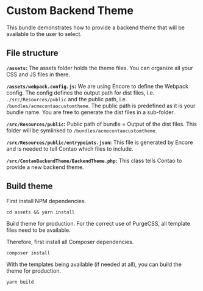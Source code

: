 Custom Backend Theme
====================

This bundle demonstrates how to provide a backend theme that will be available to the user to select.

File structure
--------------

**`/assets`:** The assets folder holds the theme files. You can organize all your CSS and JS files in there.

**`/assets/webpack.config.js`:** We are using Encore to define the Webpack config. The config defines the output path for dist files, i.e. `./src/Resources/public` and the public path, i.e. `/bundles/acmecontaocustomtheme`. The public path is predefined as it is your bundle name. You are free to generate the dist files in a sub-folder.

**`/src/Resources/public`:** Public path of bundle = Output of the dist files. This folder will be symlinked to `/bundles/acmecontaocustomtheme`.

**`/src/Resources/public/entrypoints.json`:** This file is generated by Encore and is needed to tell Contao which files to include.

**`/src/ContaoBackendTheme/BackendTheme.php`:** This class tells Contao to provide a new backend theme.

Build theme
-----------

First install NPM dependencies.

```
cd assets && yarn install
```

Build theme for production. For the correct use of PurgeCSS, all template files need to be available.

Therefore, first install all Composer dependencies.

```
composer install
```

With the templates being available (if needed at all), you can build the theme for production.

```
yarn build
```
